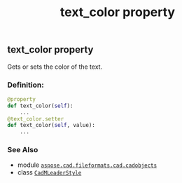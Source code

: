 ﻿---
title: text_color property
second_title: Aspose.CAD for Python via .NET API References
description: 
type: docs
weight: 830
url: /python-net/aspose.cad.fileformats.cad.cadobjects/cadmleaderstyle/text_color/
is_root: false
---

## text_color property


Gets or sets the color of the text.
### Definition:
```python
@property
def text_color(self):
    ...
@text_color.setter
def text_color(self, value):
    ...
```

### See Also
* module [`aspose.cad.fileformats.cad.cadobjects`](../../)
* class [`CadMLeaderStyle`](/cad/python-net/aspose.cad.fileformats.cad.cadobjects/cadmleaderstyle)
